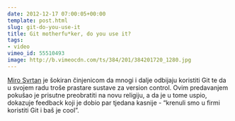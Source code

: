 ```yaml
---
date: 2012-12-17 07:00:05+00:00
template: post.html
slug: git-do-you-use-it
title: Git motherfu*ker, do you use it?
tags:
- video
vimeo_id: 55510493
image: http://b.vimeocdn.com/ts/384/201/384201720_1280.jpg
---
```


[Miro Svrtan](http://twitter.com/msvrtan) je šokiran činjenicom da mnogi i dalje odbijaju koristiti Git te da u svojem radu troše prastare sustave za version control. Ovim predavanjem pokušao je prisutne preobratiti na novu religiju, a da je u tome uspio, dokazuje feedback koji je dobio par tjedana kasnije - “krenuli smo u firmi koristiti Git i baš je cool”.


